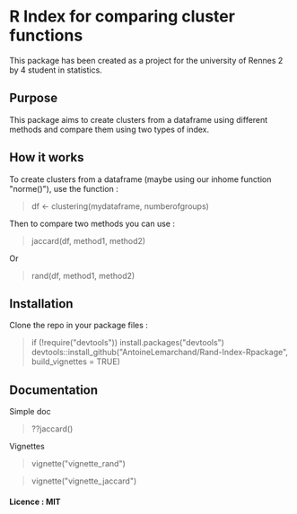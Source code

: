 # R Index for comparing cluster functions
This package has been created as a project for the university of Rennes 2 by 4 student in statistics.

## Purpose
This package aims to create clusters from a dataframe using different methods 
and compare them using two types of index.

## How it works
To create clusters from a dataframe (maybe using our inhome function "norme()"), use the function :

> df <- clustering(mydataframe, numberofgroups)

Then to compare two methods you can use :

> jaccard(df, method1, method2)

Or

> rand(df, method1, method2)
## Installation

Clone the repo in your package files : 
> if (!require("devtools")) install.packages("devtools")
> devtools::install_github("AntoineLemarchand/Rand-Index-Rpackage", build_vignettes = TRUE)

## Documentation
Simple doc
> ??jaccard()

Vignettes
> vignette("vignette_rand")

> vignette("vignette_jaccard")

#### Licence : MIT
